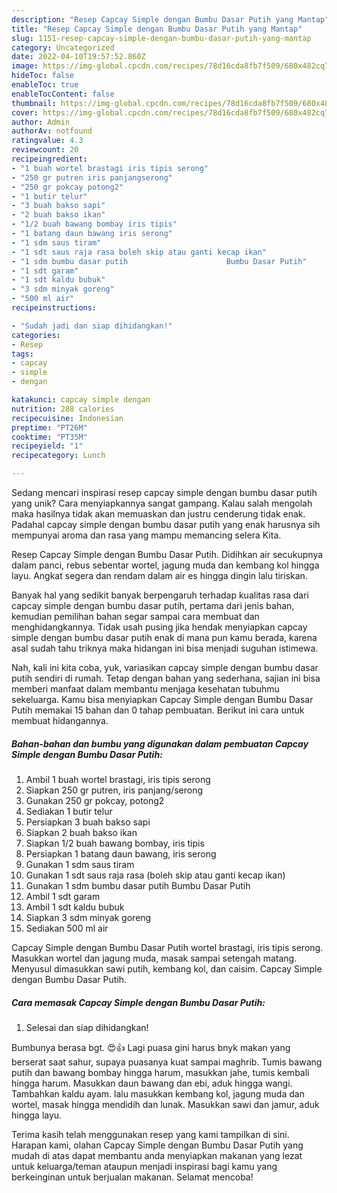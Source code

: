 ```yaml
---
description: "Resep Capcay Simple dengan Bumbu Dasar Putih yang Mantap"
title: "Resep Capcay Simple dengan Bumbu Dasar Putih yang Mantap"
slug: 1151-resep-capcay-simple-dengan-bumbu-dasar-putih-yang-mantap
category: Uncategorized
date: 2022-04-10T19:57:52.860Z
image: https://img-global.cpcdn.com/recipes/78d16cda8fb7f509/680x482cq70/capcay-simple-dengan-bumbu-dasar-putih-foto-resep-utama.jpg
hideToc: false
enableToc: true
enableTocContent: false
thumbnail: https://img-global.cpcdn.com/recipes/78d16cda8fb7f509/680x482cq70/capcay-simple-dengan-bumbu-dasar-putih-foto-resep-utama.jpg
cover: https://img-global.cpcdn.com/recipes/78d16cda8fb7f509/680x482cq70/capcay-simple-dengan-bumbu-dasar-putih-foto-resep-utama.jpg
author: Admin
authorAv: notfound
ratingvalue: 4.3
reviewcount: 20
recipeingredient:
- "1 buah wortel brastagi iris tipis serong"
- "250 gr putren iris panjangserong"
- "250 gr pokcay potong2"
- "1 butir telur"
- "3 buah bakso sapi"
- "2 buah bakso ikan"
- "1/2 buah bawang bombay iris tipis"
- "1 batang daun bawang iris serong"
- "1 sdm saus tiram"
- "1 sdt saus raja rasa boleh skip atau ganti kecap ikan"
- "1 sdm bumbu dasar putih                      Bumbu Dasar Putih"
- "1 sdt garam"
- "1 sdt kaldu bubuk"
- "3 sdm minyak goreng"
- "500 ml air"
recipeinstructions:

- "Sudah jadi dan siap dihidangkan!"
categories:
- Resep
tags:
- capcay
- simple
- dengan

katakunci: capcay simple dengan 
nutrition: 288 calories
recipecuisine: Indonesian
preptime: "PT26M"
cooktime: "PT35M"
recipeyield: "1"
recipecategory: Lunch

---
```





Sedang mencari inspirasi resep capcay simple dengan bumbu dasar putih yang unik? Cara menyiapkannya sangat gampang. Kalau salah mengolah maka hasilnya tidak akan memuaskan dan justru cenderung tidak enak. Padahal capcay simple dengan bumbu dasar putih yang enak harusnya sih mempunyai aroma dan rasa yang mampu memancing selera Kita.





Resep Capcay Simple dengan Bumbu Dasar Putih. Didihkan air secukupnya dalam panci, rebus sebentar wortel, jagung muda dan kembang kol hingga layu. Angkat segera dan rendam dalam air es hingga dingin lalu tiriskan.

Banyak hal yang sedikit banyak berpengaruh terhadap kualitas rasa dari capcay simple dengan bumbu dasar putih, pertama dari jenis bahan, kemudian pemilihan bahan segar sampai cara membuat dan menghidangkannya. Tidak usah pusing jika hendak menyiapkan capcay simple dengan bumbu dasar putih enak di mana pun kamu berada, karena asal sudah tahu triknya maka hidangan ini bisa menjadi suguhan istimewa.






Nah, kali ini kita coba, yuk, variasikan capcay simple dengan bumbu dasar putih sendiri di rumah. Tetap dengan bahan yang sederhana, sajian ini bisa memberi manfaat dalam membantu menjaga kesehatan tubuhmu sekeluarga. Kamu bisa menyiapkan Capcay Simple dengan Bumbu Dasar Putih memakai 15 bahan dan 0 tahap pembuatan. Berikut ini cara untuk membuat hidangannya.

<!--inarticleads1-->

##### Bahan-bahan dan bumbu yang digunakan dalam pembuatan Capcay Simple dengan Bumbu Dasar Putih:

1. Ambil 1 buah wortel brastagi, iris tipis serong
1. Siapkan 250 gr putren, iris panjang/serong
1. Gunakan 250 gr pokcay, potong2
1. Sediakan 1 butir telur
1. Persiapkan 3 buah bakso sapi
1. Siapkan 2 buah bakso ikan
1. Siapkan 1/2 buah bawang bombay, iris tipis
1. Persiapkan 1 batang daun bawang, iris serong
1. Gunakan 1 sdm saus tiram
1. Gunakan 1 sdt saus raja rasa (boleh skip atau ganti kecap ikan)
1. Gunakan 1 sdm bumbu dasar putih                      Bumbu Dasar Putih
1. Ambil 1 sdt garam
1. Ambil 1 sdt kaldu bubuk
1. Siapkan 3 sdm minyak goreng
1. Sediakan 500 ml air


Capcay Simple dengan Bumbu Dasar Putih wortel brastagi, iris tipis serong. Masukkan wortel dan jagung muda, masak sampai setengah matang. Menyusul dimasukkan sawi putih, kembang kol, dan caisim. Capcay Simple dengan Bumbu Dasar Putih. 

<!--inarticleads2-->

##### Cara memasak Capcay Simple dengan Bumbu Dasar Putih:


1. Selesai dan siap dihidangkan!

Bumbunya berasa bgt. 😍👍 Lagi puasa gini harus bnyk makan yang berserat saat sahur, supaya puasanya kuat sampai maghrib. Tumis bawang putih dan bawang bombay hingga harum, masukkan jahe, tumis kembali hingga harum. Masukkan daun bawang dan ebi, aduk hingga wangi. Tambahkan kaldu ayam. lalu masukkan kembang kol, jagung muda dan wortel, masak hingga mendidih dan lunak. Masukkan sawi dan jamur, aduk hingga layu. 

Terima kasih telah menggunakan resep yang kami tampilkan di sini. Harapan kami, olahan Capcay Simple dengan Bumbu Dasar Putih yang mudah di atas dapat membantu anda menyiapkan makanan yang lezat untuk keluarga/teman ataupun menjadi inspirasi bagi kamu yang berkeinginan untuk berjualan makanan. Selamat mencoba!

